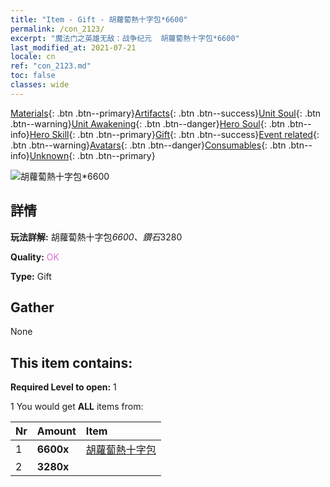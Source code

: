 ```yaml
---
title: "Item - Gift - 胡蘿蔔熱十字包*6600"
permalink: /con_2123/
excerpt: "魔法门之英雄无敌：战争纪元  胡蘿蔔熱十字包*6600"
last_modified_at: 2021-07-21
locale: cn
ref: "con_2123.md"
toc: false
classes: wide
---
```

 [Materials](/ItemsCN/){: .btn .btn--primary}[Artifacts](/ItemsCN/Artifacts/){: .btn .btn--success}[Unit Soul](/ItemsCN/UnitSoul/){: .btn .btn--warning}[Unit Awakening](/ItemsCN/UnitAwakening/){: .btn .btn--danger}[Hero Soul](/ItemsCN/HeroSoul/){: .btn .btn--info}[Hero Skill](/ItemsCN/HeroSkill/){: .btn .btn--primary}[Gift](/ItemsCN/Gift/){: .btn .btn--success}[Event related](/ItemsCN/Events/){: .btn .btn--warning}[Avatars](/ItemsCN/Avatars/){: .btn .btn--danger}[Consumables](/ItemsCN/Consumables/){: .btn .btn--info}[Unknown](/ItemsCN/Unknown/){: .btn .btn--primary}

 ![胡蘿蔔熱十字包*6600](/images/t/i_907590.png)

## 詳情
 **玩法詳解:** 胡蘿蔔熱十字包*6600、鑽石*3280

 **Quality:** <span style="color: #DA70D6">OK</span>

 **Type:** Gift

## Gather

  None

## This item contains:

 **Required Level to open:** 1

 1 You would get **ALL** items  from:

  | Nr | Amount |     Item    |
  |:---|:-------|:------------|
  | 1 |  **6600x** | [胡蘿蔔熱十字包](/cn/Items/con_2119/) |  | 
  | 2 |  **3280x** | <i class="fas fa-gem"/> |  | 
